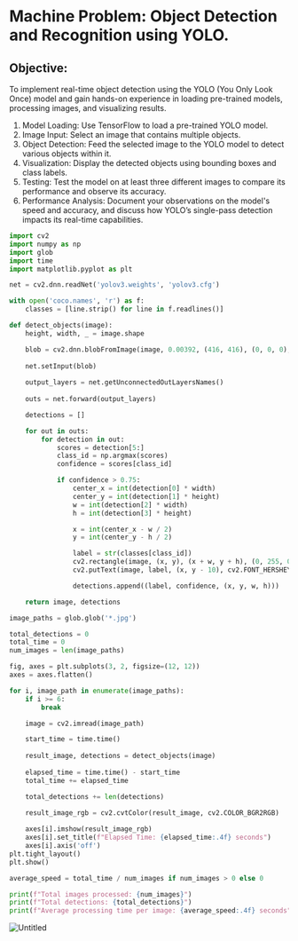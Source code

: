# **Machine Problem: Object Detection and Recognition using YOLO.**


## **Objective:**
To implement real-time object detection using the YOLO (You Only Look Once) model and gain hands-on
experience in loading pre-trained models, processing images, and visualizing results.

1. Model Loading: Use TensorFlow to load a pre-trained YOLO model.
2. Image Input: Select an image that contains multiple objects.
3. Object Detection: Feed the selected image to the YOLO model to detect various objects within it.
4. Visualization: Display the detected objects using bounding boxes and class labels.
5. Testing: Test the model on at least three different images to compare its performance and
observe its accuracy.
6. Performance Analysis: Document your observations on the model's speed and accuracy, and
discuss how YOLO’s single-pass detection impacts its real-time capabilities.

```python
import cv2
import numpy as np
import glob
import time
import matplotlib.pyplot as plt 

net = cv2.dnn.readNet('yolov3.weights', 'yolov3.cfg')

with open('coco.names', 'r') as f:
    classes = [line.strip() for line in f.readlines()]

def detect_objects(image):
    height, width, _ = image.shape

    blob = cv2.dnn.blobFromImage(image, 0.00392, (416, 416), (0, 0, 0), True, crop=False)
    
    net.setInput(blob)
    
    output_layers = net.getUnconnectedOutLayersNames()
    
    outs = net.forward(output_layers)

    detections = [] 

    for out in outs:
        for detection in out:
            scores = detection[5:]
            class_id = np.argmax(scores)
            confidence = scores[class_id]

            if confidence > 0.75:
                center_x = int(detection[0] * width)
                center_y = int(detection[1] * height)
                w = int(detection[2] * width)
                h = int(detection[3] * height)

                x = int(center_x - w / 2)
                y = int(center_y - h / 2)

                label = str(classes[class_id])
                cv2.rectangle(image, (x, y), (x + w, y + h), (0, 255, 0), 2)
                cv2.putText(image, label, (x, y - 10), cv2.FONT_HERSHEY_SIMPLEX, 0.5, (0, 255, 0), 2)

                detections.append((label, confidence, (x, y, w, h)))

    return image, detections

image_paths = glob.glob('*.jpg')  

total_detections = 0
total_time = 0
num_images = len(image_paths)

fig, axes = plt.subplots(3, 2, figsize=(12, 12))  
axes = axes.flatten() 

for i, image_path in enumerate(image_paths):
    if i >= 6:
        break

    image = cv2.imread(image_path)

    start_time = time.time()
    
    result_image, detections = detect_objects(image)
    
    elapsed_time = time.time() - start_time
    total_time += elapsed_time

    total_detections += len(detections)

    result_image_rgb = cv2.cvtColor(result_image, cv2.COLOR_BGR2RGB)
    
    axes[i].imshow(result_image_rgb)
    axes[i].set_title(f"Elapsed Time: {elapsed_time:.4f} seconds")
    axes[i].axis('off') 
plt.tight_layout()
plt.show()  

average_speed = total_time / num_images if num_images > 0 else 0

print(f"Total images processed: {num_images}")
print(f"Total detections: {total_detections}")
print(f"Average processing time per image: {average_speed:.4f} seconds")

```

![Untitled](https://github.com/user-attachments/assets/deedb861-d159-48a8-a6a4-fc48829746e4)
